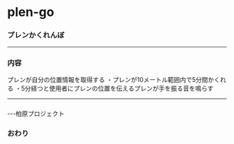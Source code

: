 # plen-go
### プレンかくれんぼ





---


### 内容
プレンが自分の位置情報を取得する
・プレンが10メートル範囲内で5分間かくれる
・5分経つと使用者にプレンの位置を伝えるプレンが手を振る音を鳴らす

---


### 


---柏原プロジェクト


### おわり
